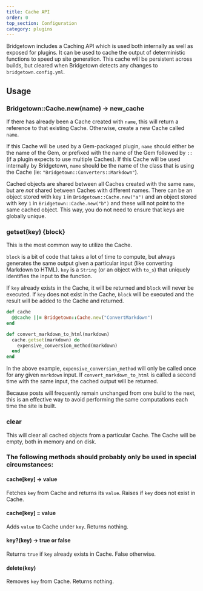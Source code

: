 ```yaml
---
title: Cache API
order: 0
top_section: Configuration
category: plugins
---
```


Bridgetown includes a Caching API which is used both internally as well as exposed for plugins. It can be used to cache the output of deterministic functions to speed up site generation. This cache will be persistent across builds, but
cleared when Bridgetown detects any changes to `bridgetown.config.yml`.

## Usage

### Bridgetown::Cache.new(name) → new_cache

If there has already been a Cache created with `name`, this will return a
reference to that existing Cache. Otherwise, create a new Cache called `name`.

If this Cache will be used by a Gem-packaged plugin, `name` should either be the
name of the Gem, or prefixed with the name of the Gem followed by `::` (if a
plugin expects to use multiple Caches). If this Cache will be used internally by
Bridgetown, `name` should be the name of the class that is using the Cache (ie:
`"Bridgetown::Converters::Markdown"`).

Cached objects are shared between all Caches created with the same `name`, but
are _not_ shared between Caches with different names. There can be an object
stored with key `1` in `Bridgetown::Cache.new("a")` and an object stored with key
`1` in `Bridgetown::Cache.new("b")` and these will not point to the same cached
object. This way, you do not need to ensure that keys are globally unique.

### getset(key) {block}

This is the most common way to utilize the Cache.

`block` is a bit of code that takes a lot of time to compute, but always
generates the same output given a particular input (like converting Markdown to
HTML). `key` is a `String` (or an object with `to_s`) that uniquely identifies
the input to the function.

If `key` already exists in the Cache, it will be returned and `block` will never
be executed. If `key` does not exist in the Cache, `block` will be executed and
the result will be added to the Cache and returned.

```ruby
def cache
  @@cache ||= Bridgetown::Cache.new("ConvertMarkdown")
end

def convert_markdown_to_html(markdown)
  cache.getset(markdown) do
    expensive_conversion_method(markdown)
  end
end
```

In the above example, `expensive_conversion_method` will only be called once for
any given `markdown` input. If `convert_markdown_to_html` is called a second
time with the same input, the cached output will be returned.

Because posts will frequently remain unchanged from one build to the next, this
is an effective way to avoid performing the same computations each time the site
is built.

### clear

This will clear all cached objects from a particular Cache. The Cache will be
empty, both in memory and on disk.

### The following methods should probably only be used in special circumstances:

#### cache[key] → value

Fetches `key` from Cache and returns its `value`. Raises if `key` does not exist
in Cache.

#### cache[key] = value

Adds `value` to Cache under `key`.
Returns nothing.

#### key?(key) → true or false

Returns `true` if `key` already exists in Cache. False otherwise.

#### delete(key)

Removes `key` from Cache.
Returns nothing.
